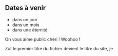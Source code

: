 ## Dates à venir

* dans un jour
* dans un mois
* dans une éternité

On vous aime public chéri ! Woohoo !

Zut le premier titre du fichier devient le titre du site, je 